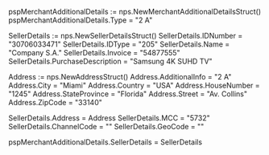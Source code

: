 pspMerchantAdditionalDetails := nps.NewMerchantAdditionalDetailsStruct()
pspMerchantAdditionalDetails.Type = "2 A"

SellerDetails := nps.NewSellerDetailsStruct()
SellerDetails.IDNumber = "30706033471"
SellerDetails.IDType = "205"
SellerDetails.Name = "Company S.A."
SellerDetails.Invoice = "54877555"
SellerDetails.PurchaseDescription = "Samsung 4K SUHD TV"

Address := nps.NewAddressStruct()
Address.AdditionalInfo = "2 A"
Address.City = "Miami"
Address.Country = "USA"
Address.HouseNumber = "1245"
Address.StateProvince = "Florida"
Address.Street = "Av. Collins"
Address.ZipCode = "33140"

SellerDetails.Address = Address
SellerDetails.MCC = "5732"
SellerDetails.ChannelCode = ""
SellerDetails.GeoCode = ""

pspMerchantAdditionalDetails.SellerDetails = SellerDetails